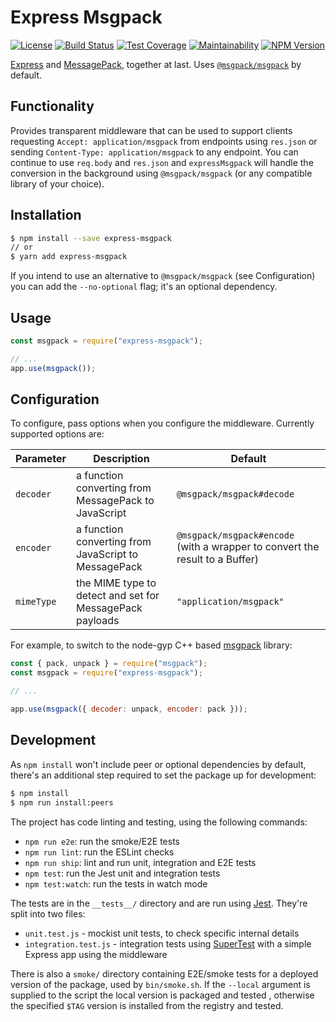 Express Msgpack
===============

[![License](https://img.shields.io/github/license/textbook/express-msgpack.svg)](https://github.com/textbook/express-msgpack/blob/main/LICENSE)
[![Build Status](https://github.com/textbook/express-msgpack/workflows/Node.js%20CI/badge.svg?branch=main)](https://github.com/textbook/express-msgpack/actions)
[![Test Coverage](https://api.codeclimate.com/v1/badges/e9a820ea77a01c1ba8bb/test_coverage)](https://codeclimate.com/github/textbook/express-msgpack/test_coverage)
[![Maintainability](https://api.codeclimate.com/v1/badges/e9a820ea77a01c1ba8bb/maintainability)](https://codeclimate.com/github/textbook/express-msgpack/maintainability)
[![NPM Version](https://img.shields.io/npm/v/express-msgpack.svg)](https://www.npmjs.com/package/express-msgpack)

[Express] and [MessagePack], together at last. Uses [`@msgpack/msgpack`][1] by default.

Functionality
-------------

Provides transparent middleware that can be used to support clients requesting
`Accept: application/msgpack` from endpoints using `res.json` or sending
`Content-Type: application/msgpack` to any endpoint. You can continue to use
`req.body` and `res.json` and `expressMsgpack` will handle the conversion in
the background using `@msgpack/msgpack` (or any compatible library of your
choice).

Installation
------------

```bash
$ npm install --save express-msgpack
// or
$ yarn add express-msgpack
```

If you intend to use an alternative to `@msgpack/msgpack` (see Configuration)
you can add the `--no-optional` flag; it's an optional dependency.

Usage
-----

```javascript
const msgpack = require("express-msgpack");

// ...
app.use(msgpack());
```

Configuration
-------------

To configure, pass options when you configure the middleware. Currently supported options are:

Parameter | Description | Default
----------|-------------|---------
`decoder` | a function converting from MessagePack to JavaScript | `@msgpack/msgpack#decode`
`encoder` | a function converting from JavaScript to MessagePack | `@msgpack/msgpack#encode` (with a wrapper to convert the result to a Buffer)
`mimeType` | the MIME type to detect and set for MessagePack payloads | `"application/msgpack"`

For example, to switch to the node-gyp C++ based [msgpack] library:

```javascript
const { pack, unpack } = require("msgpack");
const msgpack = require("express-msgpack");

// ...

app.use(msgpack({ decoder: unpack, encoder: pack }));
```

Development
-----------

As `npm install` won't include peer or optional dependencies by default,
there's an additional step required to set the package up for development:

```bash
$ npm install
$ npm run install:peers
```

The project has code linting and testing, using the following commands:

  - `npm run e2e`: run the smoke/E2E tests
  - `npm run lint`: run the ESLint checks
  - `npm run ship`: lint and run unit, integration and E2E tests
  - `npm test`: run the Jest unit and integration tests
  - `npm test:watch`: run the tests in watch mode

The tests are in the `__tests__/` directory and are run using [Jest]. They're
split into two files:

  - `unit.test.js` - mockist unit tests, to check specific internal details
  - `integration.test.js` - integration tests using [SuperTest] with a simple
    Express app using the middleware

There is also a `smoke/` directory containing E2E/smoke tests for a deployed
version of the package, used by `bin/smoke.sh`. If the `--local` argument is
supplied to the script the local version is packaged and tested , otherwise
the specified `$TAG` version is installed from the registry and tested.

[Express]: https://expressjs.com/
[Jest]: https://jestjs.io/
[MessagePack]: https://msgpack.org/
[msgpack]: https://www.npmjs.com/package/msgpack
[SuperTest]: https://github.com/visionmedia/supertest
[1]: https://www.npmjs.com/package/@msgpack/msgpack
